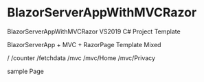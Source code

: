# BlazorServerAppWithMVCRazor
BlazorServerAppWithMVCRazor
VS2019 C# Project Template

BlazorServerApp + MVC + RazorPage Template Mixed

/
/counter
/fetchdata
/mvc
/mvc/Home
/mvc/Privacy

sample Page